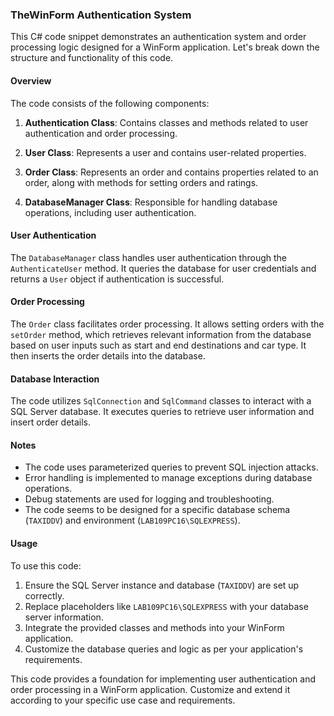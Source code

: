 ### TheWinForm Authentication System

This C# code snippet demonstrates an authentication system and order processing logic designed for a WinForm application. Let's break down the structure and functionality of this code.

#### Overview

The code consists of the following components:

1. **Authentication Class**: Contains classes and methods related to user authentication and order processing.
   
2. **User Class**: Represents a user and contains user-related properties.
   
3. **Order Class**: Represents an order and contains properties related to an order, along with methods for setting orders and ratings.
   
4. **DatabaseManager Class**: Responsible for handling database operations, including user authentication.

#### User Authentication

The `DatabaseManager` class handles user authentication through the `AuthenticateUser` method. It queries the database for user credentials and returns a `User` object if authentication is successful.

#### Order Processing

The `Order` class facilitates order processing. It allows setting orders with the `setOrder` method, which retrieves relevant information from the database based on user inputs such as start and end destinations and car type. It then inserts the order details into the database.

#### Database Interaction

The code utilizes `SqlConnection` and `SqlCommand` classes to interact with a SQL Server database. It executes queries to retrieve user information and insert order details.

#### Notes

- The code uses parameterized queries to prevent SQL injection attacks.
- Error handling is implemented to manage exceptions during database operations.
- Debug statements are used for logging and troubleshooting.
- The code seems to be designed for a specific database schema (`TAXIDDV`) and environment (`LAB109PC16\SQLEXPRESS`).

#### Usage

To use this code:

1. Ensure the SQL Server instance and database (`TAXIDDV`) are set up correctly.
2. Replace placeholders like `LAB109PC16\SQLEXPRESS` with your database server information.
3. Integrate the provided classes and methods into your WinForm application.
4. Customize the database queries and logic as per your application's requirements.

This code provides a foundation for implementing user authentication and order processing in a WinForm application. Customize and extend it according to your specific use case and requirements.
